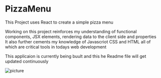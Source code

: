 # PizzaMenu

This Project uses React to create a simple pizza menu

Working on this project reinforces my understanding of functional components, JSX elements, rendering data to the client side and properties
It also further cements my knowledge of Javascriot CSS and HTML all of which are critical tools in todays web development

This applicaion is currently being buult and this he Readme file will get updated continuously

![picture](public/pizzascreenshot.png)

